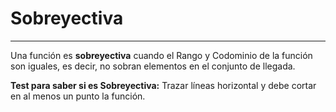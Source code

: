 # Sobreyectiva
***
Una función es **sobreyectiva** cuando el Rango y Codominio de la función son iguales, es decir, no sobran elementos en el conjunto de llegada.


**Test para saber si es Sobreyectiva:** Trazar líneas horizontal y debe cortar en al menos un punto la función.